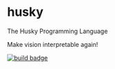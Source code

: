 # husky
The Husky Programming Language

Make vision interpretable again!

[![build badge](https://github.com/xiyuzhai/husky/actions/workflows/rust.yml/badge.svg?branch=master)](https://github.com/xiyuzhai/husky/actions/workflows/rust.yml)
